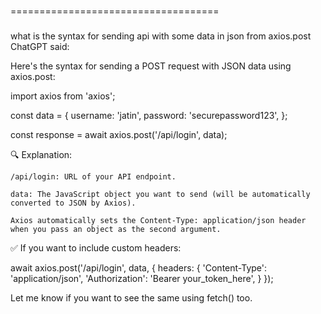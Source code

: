 ###
====================================
###
what is the syntax for sending api with some data in json from axios.post
ChatGPT said:

Here's the syntax for sending a POST request with JSON data using axios.post:

import axios from 'axios';

const data = {
  username: 'jatin',
  password: 'securepassword123',
};

const response = await axios.post('/api/login', data);

🔍 Explanation:

    /api/login: URL of your API endpoint.

    data: The JavaScript object you want to send (will be automatically converted to JSON by Axios).

    Axios automatically sets the Content-Type: application/json header when you pass an object as the second argument.

✅ If you want to include custom headers:

await axios.post('/api/login', data, {
  headers: {
    'Content-Type': 'application/json',
    'Authorization': 'Bearer your_token_here',
  }
});

Let me know if you want to see the same using fetch() too.
















